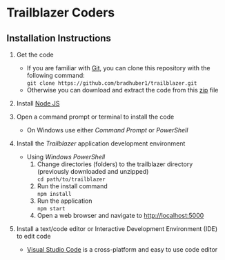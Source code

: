 # Trailblazer Coders

## Installation Instructions
1. Get the code
    * If you are familiar with [Git](https://git-scm.com/), you can clone this repository with the following command:  
    `git clone https://github.com/bradhuber1/trailblazer.git`
    * Otherwise you can download and extract the code from this [zip](https://github.com/bradhuber1/trailblazer/archive/refs/heads/main.zip) file 
2. Install [Node JS](https://nodejs.org/en/)
3. Open a command prompt or terminal to install the code
    * On Windows use either *Command Prompt* or *PowerShell*
4. Install the *Trailblazer* application development environment
    * Using *Windows PowerShell*
        1. Change directories (folders) to the trailblazer directory (previously downloaded and unzipped)  
        `cd path/to/trailblazer`
        2. Run the install command  
        `npm install`
        3. Run the application  
        `npm start`
        4. Open a web browser and navigate to [http://localhost:5000](http://localhost:5000)

5. Install a text/code editor or Interactive Development Environment (IDE) to edit code
    * [Visual Studio Code](https://code.visualstudio.com/) is a cross-platform and easy to use code editor